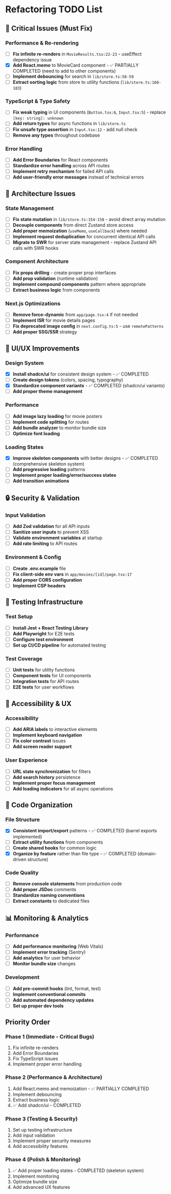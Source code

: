 # Refactoring TODO List

## 🚨 Critical Issues (Must Fix)

### Performance & Re-rendering

- [ ] **Fix infinite re-renders** in `MovieResults.tsx:22-23` - useEffect dependency issue
- [x] **Add React.memo** to MovieCard component - ✅ PARTIALLY COMPLETED (need to add to other components)
- [ ] **Implement debouncing** for search in `lib/store.ts:56-59`
- [ ] **Extract sorting logic** from store to utility functions (`lib/store.ts:160-183`)

### TypeScript & Type Safety

- [ ] **Fix weak typing** in UI components (`Button.tsx:6`, `Input.tsx:5`) - replace `[key: string]: unknown`
- [ ] **Add return types** for async functions in `lib/store.ts`
- [ ] **Fix unsafe type assertion** in `Input.tsx:12` - add null check
- [ ] **Remove any types** throughout codebase

### Error Handling

- [ ] **Add Error Boundaries** for React components
- [ ] **Standardize error handling** across API routes
- [ ] **Implement retry mechanism** for failed API calls
- [ ] **Add user-friendly error messages** instead of technical errors

## 🔧 Architecture Issues

### State Management

- [ ] **Fix state mutation** in `lib/store.ts:154-158` - avoid direct array mutation
- [ ] **Decouple components** from direct Zustand store access
- [ ] **Add proper memoization** (`useMemo`, `useCallback`) where needed
- [ ] **Implement request deduplication** for concurrent identical API calls
- [ ] **Migrate to SWR** for server state management - replace Zustand API calls with SWR hooks

### Component Architecture

- [ ] **Fix props drilling** - create proper prop interfaces
- [ ] **Add prop validation** (runtime validation)
- [ ] **Implement compound components** pattern where appropriate
- [ ] **Extract business logic** from components

### Next.js Optimizations

- [ ] **Remove force-dynamic** from `app/page.tsx:4` if not needed
- [ ] **Implement ISR** for movie details pages
- [ ] **Fix deprecated image config** in `next.config.ts:5` - use `remotePatterns`
- [ ] **Add proper SSG/SSR** strategy

## 🎨 UI/UX Improvements

### Design System

- [x] **Install shadcn/ui** for consistent design system - ✅ COMPLETED
- [ ] **Create design tokens** (colors, spacing, typography)
- [x] **Standardize component variants** - ✅ COMPLETED (shadcn/ui variants)
- [ ] **Add proper theme management**

### Performance

- [ ] **Add image lazy loading** for movie posters
- [ ] **Implement code splitting** for routes
- [ ] **Add bundle analyzer** to monitor bundle size
- [ ] **Optimize font loading**

### Loading States

- [x] **Improve skeleton components** with better designs - ✅ COMPLETED (comprehensive skeleton system)
- [ ] **Add progressive loading** patterns
- [ ] **Implement proper loading/error/success states**
- [ ] **Add transition animations**

## 🔒 Security & Validation

### Input Validation

- [ ] **Add Zod validation** for all API inputs
- [ ] **Sanitize user inputs** to prevent XSS
- [ ] **Validate environment variables** at startup
- [ ] **Add rate limiting** to API routes

### Environment & Config

- [ ] **Create .env.example** file
- [ ] **Fix client-side env vars** in `app/movies/[id]/page.tsx:17`
- [ ] **Add proper CORS configuration**
- [ ] **Implement CSP headers**

## 🧪 Testing Infrastructure

### Test Setup

- [ ] **Install Jest + React Testing Library**
- [ ] **Add Playwright** for E2E tests
- [ ] **Configure test environment**
- [ ] **Set up CI/CD pipeline** for automated testing

### Test Coverage

- [ ] **Unit tests** for utility functions
- [ ] **Component tests** for UI components
- [ ] **Integration tests** for API routes
- [ ] **E2E tests** for user workflows

## 📱 Accessibility & UX

### Accessibility

- [ ] **Add ARIA labels** to interactive elements
- [ ] **Implement keyboard navigation**
- [ ] **Fix color contrast** issues
- [ ] **Add screen reader support**

### User Experience

- [ ] **URL state synchronization** for filters
- [ ] **Add search history** persistence
- [ ] **Implement proper focus management**
- [ ] **Add loading indicators** for all async operations

## 🔄 Code Organization

### File Structure

- [x] **Consistent import/export** patterns - ✅ COMPLETED (barrel exports implemented)
- [ ] **Extract utility functions** from components
- [ ] **Create shared hooks** for common logic
- [x] **Organize by feature** rather than file type - ✅ COMPLETED (domain-driven structure)

### Code Quality

- [ ] **Remove console statements** from production code
- [ ] **Add proper JSDoc** comments
- [ ] **Standardize naming conventions**
- [ ] **Extract constants** to dedicated files

## 📊 Monitoring & Analytics

### Performance

- [ ] **Add performance monitoring** (Web Vitals)
- [ ] **Implement error tracking** (Sentry)
- [ ] **Add analytics** for user behavior
- [ ] **Monitor bundle size** changes

### Development

- [ ] **Add pre-commit hooks** (lint, format, test)
- [ ] **Implement conventional commits**
- [ ] **Add automated dependency updates**
- [ ] **Set up proper dev tools**

## Priority Order

### Phase 1 (Immediate - Critical Bugs)

1. Fix infinite re-renders
2. Add Error Boundaries
3. Fix TypeScript issues
4. Implement proper error handling

### Phase 2 (Performance & Architecture)

1. Add React.memo and memoization - ✅ PARTIALLY COMPLETED
2. Implement debouncing
3. Extract business logic
4. ✅ Add shadcn/ui - COMPLETED

### Phase 3 (Testing & Security)

1. Set up testing infrastructure
2. Add input validation
3. Implement proper security measures
4. Add accessibility features

### Phase 4 (Polish & Monitoring)

1. ✅ Add proper loading states - COMPLETED (skeleton system)
2. Implement monitoring
3. Optimize bundle size
4. Add advanced UX features
